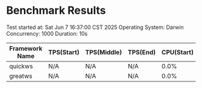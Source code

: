 # Benchmark Results

Test started at: Sat Jun  7 16:37:00 CST 2025
Operating System: Darwin
Concurrency: 1000
Duration: 10s

| Framework Name | TPS(Start) | TPS(Middle) | TPS(End) | CPU(Start) | CPU(Middle) | CPU(End) | Memory(Start) | Memory(Middle) | Memory(End) |
|----------------|------------|-------------|----------|------------|-------------|----------|---------------|---------------|-------------|
| quickws | N/A | N/A | N/A | 0.0% | 0.0% | 0% | 7MB | 7MB | 7MB | 5 | 5 | 5 | 8 | 8 | 8 |
| greatws | N/A | N/A | N/A | 0.0% | 0.0% | 0% | 16MB | 16MB | 16MB | 8 | 8 | 8 | 10 | 10 | 10 |
